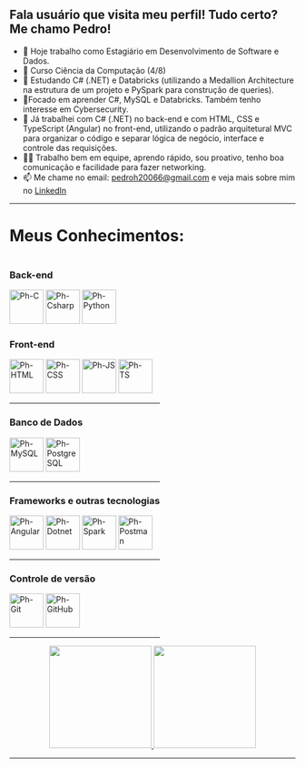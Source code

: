 ## Fala usuário que visita meu perfil! Tudo certo? Me chamo Pedro!

- 🔭 Hoje trabalho como Estagiário em Desenvolvimento de Software e Dados.
- 📖 Curso Ciência da Computação (4/8)
- 🌱 Estudando C# (.NET) e Databricks (utilizando a Medallion Architecture na estrutura de um projeto e PySpark para construção de queries).
- 🔎Focado em aprender C#, MySQL e Databricks. Também tenho interesse em Cybersecurity.
- 💼 Já trabalhei com C# (.NET) no back-end e com HTML, CSS e TypeScript (Angular) no front-end, utilizando o padrão arquitetural MVC para organizar o código e separar lógica de negócio, interface e controle das requisições.
- 🙋🏽 Trabalho bem em equipe, aprendo rápido, sou proativo, tenho boa comunicação e facilidade para fazer networking.
- 📫 Me chame no email: pedroh20066@gmail.com e veja mais sobre mim no [LinkedIn](https://www.linkedin.com/in/pedro-henrique-santos-silva)
---

<h1><b>Meus Conhecimentos:</b></h1>

<div style="display: inline-block">
        <h3>Back-end</h3>
        <div>
            <img alt="Ph-C" height="60" width="60"
                src="https://cdn.jsdelivr.net/gh/devicons/devicon@latest/icons/c/c-original.svg" />
            <img alt="Ph-Csharp" height="60" width="60"
                src="https://cdn.jsdelivr.net/gh/devicons/devicon@latest/icons/csharp/csharp-original.svg" />
            <img alt="Ph-Python" height="60" width="60"
                src="https://cdn.jsdelivr.net/gh/devicons/devicon@latest/icons/python/python-original.svg" />
        </div>
        <h3>Front-end</h3>
        <div>
            <img alt="Ph-HTML" height="60" width="60"
                src="https://cdn.jsdelivr.net/gh/devicons/devicon@latest/icons/html5/html5-original.svg" />
            <img alt="Ph-CSS" height="60" width="60"
                src="https://cdn.jsdelivr.net/gh/devicons/devicon@latest/icons/css3/css3-original.svg" />
            <img alt="Ph-JS" height="60" width="60"
                src="https://cdn.jsdelivr.net/gh/devicons/devicon@latest/icons/javascript/javascript-original.svg" />
            <img alt="Ph-TS" height="60" width="60"
                src="https://cdn.jsdelivr.net/gh/devicons/devicon@latest/icons/typescript/typescript-original.svg" />
        </div>
        <hr>
        <h3>Banco de Dados</h3>
        <div>
            <img alt="Ph-MySQL" height="60" width="60"
                src="https://cdn.jsdelivr.net/gh/devicons/devicon@latest/icons/mysql/mysql-original.svg" />
            <img alt="Ph-PostgreSQL" height="60" width="60"
                src="https://cdn.jsdelivr.net/gh/devicons/devicon@latest/icons/postgresql/postgresql-original.svg" />
        </div>
        <hr>
        <h3>Frameworks e outras tecnologias</h3>
        <div>
            <img alt="Ph-Angular" height="60" width="60"
                src="https://cdn.jsdelivr.net/gh/devicons/devicon@latest/icons/angular/angular-original.svg" />
            <img alt="Ph-Dotnet" height="60" width="60"
                src="https://cdn.jsdelivr.net/gh/devicons/devicon@latest/icons/dotnetcore/dotnetcore-original.svg" />
            <img alt="Ph-Spark" height="60" width="60"
                src="https://cdn.jsdelivr.net/gh/devicons/devicon@latest/icons/apachespark/apachespark-original.svg" />
            <img alt="Ph-Postman" height="60" width="60"
                src="https://cdn.jsdelivr.net/gh/devicons/devicon@latest/icons/postman/postman-original.svg" />
        </div>
        <hr>
        <h3>Controle de versão</h3>
        <div>
            <img alt="Ph-Git" height="60" width="60"
                src="https://cdn.jsdelivr.net/gh/devicons/devicon@latest/icons/git/git-original.svg" />
            <img alt="Ph-GitHub" height="60" width="60"
                src="https://cdn.jsdelivr.net/gh/devicons/devicon@latest/icons/github/github-original.svg" />
        </div>
        <hr>
    </div>
</div>

<div align="center">
    <a href="https://github.com/Phzera-hs">
        <img height="180"
            src="https://github-readme-stats.vercel.app/api?username=Phzera-hs&show_icons=true&theme=dark&include_all_commits=true&count_private=true" />
        <img height="180"
            src="https://github-readme-stats.vercel.app/api/top-langs/?username=Phzera-hs&layout=compact&langs_count=8&theme=dark" />
    </a>
</div>

<hr>
